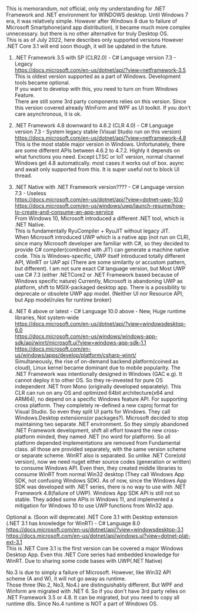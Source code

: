 ﻿This is memorandum, not official, only my understanding for .NET Framework and .NET environment for WINDOWS desktop. Until Windows 7 era, it was relatively simple. However after Windows 8 due to failure of Microsoft Smartphone(and app distribution), it became much more complex unnecessary. but there is no other alternative for truly Desktop OS.  
This is as of July 2022, here describes only supported versions However .NET Core 3.1 will end soon though, it will be updated in the future.  

1. .NET Framework 3.5 with SP (CLR2.0) - C# Language version 7.3 - Legacy  
https://docs.microsoft.com/en-us/dotnet/api/?view=netframework-3.5  
This is oldest version supported as a part of Windows. Development tools became optional.  
If you want to develop with this, you need to turn on from Windows Feature.  
There are still some 3rd party components relies on this version. Since this version covered already WinForm and WPF as UI toolkit. If you don't care asynchronous, it is ok.  

2. .NET Framework 4.8 downward to 4.6.2 (CLR 4.0) - C# Language version 7.3 - System legacy stable (Visual Studio run on this version)  
https://docs.microsoft.com/en-us/dotnet/api/?view=netframework-4.8  
This is the most stable major version in Windows. Unfortunately, there are some different APIs between 4.6.2 to 4.7.2. Highly it depends on what functions you need.
Except LTSC or IoT version, normal channel Windows get 4.8 automatically. most cases it works out of box. async and await only supported from this. It is super useful not to block UI thread.  

3. .NET Native with .NET Framework version???? - C# Language version 7.3 - Useless  
https://docs.microsoft.com/en-us/dotnet/api/?view=dotnet-uwp-10.0  
https://docs.microsoft.com/en-us/windows/uwp/launch-resume/how-to-create-and-consume-an-app-service  
 From Windows 10, Microsoft introduced a different .NET tool, which is .NET Native.  
 This is fundamentally RyuCompiler + RyuJIT without legacy JIT.   
 When Microsoft introduced UWP which is a native app (not run on CLR), since many Microsoft developer are familiar with C#, so they decided to provide C# compiler(combined with JIT) can generate a machine native code. This is Windows-specific, UWP itself introduced totally different API, WinRT or UAP api (There are some similarity or accustom pattern, but different). I am not sure exact C# language version, but Most UWP use C# 7.3 (either .NETCore2 or .NET Framework based because of  Windows specific nature) Currently, Microsoft is abandoning UWP as platform, shift to MSIX-packaged desktop app. There is a possibility to deprecate or obsolete UWP app model. (Neither UI nor Resource API, but App model/rules for runtime broker)

4. .NET 6 above or latest - C# Language 10.0 above - New, Huge runtime libraries, Not system-wide  
 https://docs.microsoft.com/en-us/dotnet/api/?view=windowsdesktop-6.0  
 https://docs.microsoft.com/en-us/windows/windows-app-sdk/api/winrt/microsoft.ui?view=windows-app-sdk-1.1  
 https://docs.microsoft.com/en-us/windows/apps/develop/platform/csharp-winrt/  
 Simultaneously, the rise of on-demand backend platform(coined as cloud), Linux kernel became dominant due to mobile popularity. The .NET Framework was intentionally designed in Windows (GAC e.g). It cannot deploy it to other OS. So they re-invested for pure OS independent .NET from Mono (originally developed separately). This CLR can run on any OS and optimized 64bit architecture(x64 and ARM64), no depend on a specific Windows feature API. For supporting cross platform. They completely re-defined a new csproj format for Visual Studio. So even they split UI parts for Windows. They call Windows.Desktop extensions(or packages?). 
 Microsoft decided to stop maintaining two separate .NET environment. So they simply abandoned .NET Framework development, shift all effort toward the new cross-platform minded, they named .NET (no word for platform). So all platform depended implementations are removed from Fundamental class. all those are provided separately, with the same version scheme or separate scheme. WinRT also is separated. So unlike .NET Core(old version), now we need nuget either source codes (generation or written) to consume Windows API. Even then, they created middle libraries to consume WinRT from normal Win32 desktop (They call Windows App SDK, not confusing Windows SDK). As of now, since the Windows App SDK was developed with .NET series, there is no way to use with .NET Framework 4.8(failure of UWP). Windows App SDK API is still not so stable.
 They added some APIs in Windows 11, and implemented a mitigation for Windows 10 to use UWP functions from Win32 app.


Optional
a. (Soon will deprecate) .NET Core 3.1 with Desktop extension (.NET 3.1 has knowledge for WinRT) - C# Language 8.0  
 https://docs.microsoft.com/en-us/dotnet/api/?view=windowsdesktop-3.1  
 https://docs.microsoft.com/en-us/dotnet/api/windows.ui?view=dotnet-plat-ext-3.1  
This is .NET Core 3.1 is the first version can be covered a major Windows Desktop App. Even this .NET Core series had embedded knowledge for WinRT. Due to sharing some code bases with UWP(.NET Native)

No.3 is due to simply a failure of Microsoft. However, like Win32 API scheme (A and W), it will not go away as runtime.  
Those three (No.2, No3, No4.) are distinguishably different. But WPF and Winform are migrated with .NET 6. So if you don't have 3rd party relies on .NET Framework 3.5 or 4.8. It can be migrated, but you need to copy all runtime dlls. Since No.4 runtime is NOT a part of Windows OS.  
